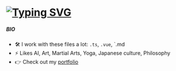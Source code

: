# [![Typing SVG](https://readme-typing-svg.demolab.com/?lines=Hello+👋;I'm+Jem.+✨Software+Developer✨)](https://git.io/typing-svg)

##### BIO

- 🛠 I work with these files a lot: `.ts`, `.vue`, `.md
- ⚡ Likes AI, Art, Martial Arts, Yoga, Japanese culture, Philosophy
- 👉 Check out my [portfolio](https://jemherrera.github.io/portfolio-2024) 
